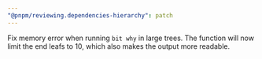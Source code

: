 ```yaml
---
"@pnpm/reviewing.dependencies-hierarchy": patch
---
```


Fix memory error when running `bit why` in large trees. 
The function will now limit the end leafs to 10, which also makes the output more readable.

